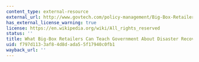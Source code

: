 ```yaml
---
content_type: external-resource
external_url: http://www.govtech.com/policy-management/Big-Box-Retailers-Teach-Disaster-Recovery.html
has_external_license_warning: true
license: https://en.wikipedia.org/wiki/All_rights_reserved
status: ''
title: What Big-Box Retailers Can Teach Government About Disaster Recovery
uid: f797d113-3af8-4d8d-ada5-5f17940c0fb1
wayback_url: ''
---
```

